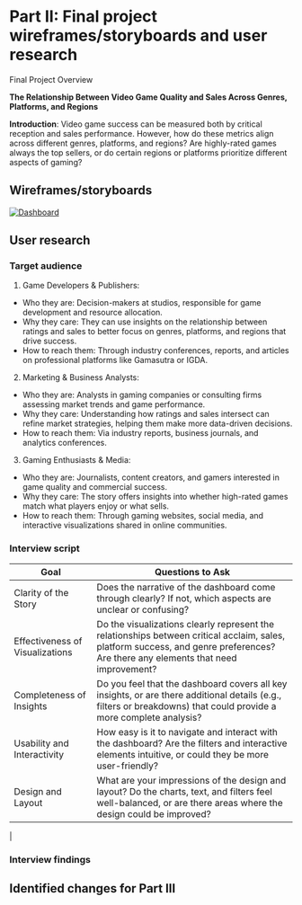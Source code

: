 # Part II: Final project wireframes/storyboards and user research

Final Project Overview

**The Relationship Between Video Game Quality and Sales Across Genres, Platforms, and Regions**

**Introduction**: Video game success can be measured both by critical reception and sales performance. However, how do these metrics align across different genres, platforms, and regions? Are highly-rated games always the top sellers, or do certain regions or platforms prioritize different aspects of gaming?

## Wireframes/storyboards

<div class='tableauPlaceholder' id='viz1728012748554' style='position: relative'><noscript><a href='#'><img alt='Dashboard ' src='https:&#47;&#47;public.tableau.com&#47;static&#47;images&#47;TS&#47;TSWDProjectPart2&#47;Dashboard&#47;1_rss.png' style='border: none' /></a></noscript><object class='tableauViz'  style='display:none;'><param name='host_url' value='https%3A%2F%2Fpublic.tableau.com%2F' /> <param name='embed_code_version' value='3' /> <param name='site_root' value='' /><param name='name' value='TSWDProjectPart2&#47;Dashboard' /><param name='tabs' value='no' /><param name='toolbar' value='yes' /><param name='static_image' value='https:&#47;&#47;public.tableau.com&#47;static&#47;images&#47;TS&#47;TSWDProjectPart2&#47;Dashboard&#47;1.png' /> <param name='animate_transition' value='yes' /><param name='display_static_image' value='yes' /><param name='display_spinner' value='yes' /><param name='display_overlay' value='yes' /><param name='display_count' value='yes' /><param name='language' value='en-US' /><param name='filter' value='publish=yes' /></object></div>                
<script type='text/javascript'>                    
  var divElement = document.getElementById('viz1728012748554');                    
  var vizElement = divElement.getElementsByTagName('object')[0];                    
  if ( divElement.offsetWidth > 800 ) { vizElement.style.width='1000px';vizElement.style.height='827px';} else if ( 
    divElement.offsetWidth > 500 ) { vizElement.style.width='1000px';vizElement.style.height='827px';} else { 
    vizElement.style.width='100%';vizElement.style.height='1527px';}                     
  var scriptElement = document.createElement('script');                    
  scriptElement.src = 'https://public.tableau.com/javascripts/api/viz_v1.js';                    
  vizElement.parentNode.insertBefore(scriptElement, vizElement);                
</script>

## User research

### Target audience

1. Game Developers & Publishers:

  - Who they are: Decision-makers at studios, responsible for game development and resource allocation.
  - Why they care: They can use insights on the relationship between ratings and sales to better focus on genres, platforms, and regions that drive success.
  - How to reach them: Through industry conferences, reports, and articles on professional platforms like Gamasutra or IGDA.

2. Marketing & Business Analysts:

  - Who they are: Analysts in gaming companies or consulting firms assessing market trends and game performance.
  - Why they care: Understanding how ratings and sales intersect can refine market strategies, helping them make more data-driven decisions.
  - How to reach them: Via industry reports, business journals, and analytics conferences.

3. Gaming Enthusiasts & Media:

  - Who they are: Journalists, content creators, and gamers interested in game quality and commercial success.
  - Why they care: The story offers insights into whether high-rated games match what players enjoy or what sells.
  - How to reach them: Through gaming websites, social media, and interactive visualizations shared in online communities.

### Interview script

| Goal | Questions to Ask |
|------|------------------|
|   Clarity of the Story   |Does the narrative of the dashboard come through clearly? If not, which aspects are unclear or confusing?|
|   Effectiveness of Visualizations   |Do the visualizations clearly represent the relationships between critical acclaim, sales, platform success, and genre preferences? Are there any elements that need improvement?|
|   Completeness of Insights   |Do you feel that the dashboard covers all key insights, or are there additional details (e.g., filters or breakdowns) that could provide a more complete analysis?|
|   Usability and Interactivity   |How easy is it to navigate and interact with the dashboard? Are the filters and interactive elements intuitive, or could they be more user-friendly?|
|   Design and Layout   |What are your impressions of the design and layout? Do the charts, text, and filters feel well-balanced, or are there areas where the design could be improved?
|

### Interview findings

## Identified changes for Part III

